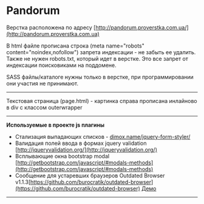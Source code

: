 Pandorum
================ 

Верстка расположена по адресу [http://pandorum.proverstka.com.ua/](http://pandorum.proverstka.com.ua)

В html файле прописана строка (meta name="robots" content="noindex,nofollow") запрета индексации - не забыть ее удалить. Также не нужен robots.txt, который идет в верстке. Это все запрет от индексации поисковиками на поддомене.

SASS файлы/каталоге нужны только в верстке, при программировании они участия не принимают.

---------------------------------------------------------

Текстовая страница (page.html) - картинка справа прописана инлайново в div c классом outerwrapper

---------------------------------------------------------

__Используемые в проекте js плагины__
* Стализация выпадающих списков - [dimox.name/jquery-form-styler/](dimox.name/jquery-form-styler/)
* Валидация полей ввода в формах jquery validation [http://jqueryvalidation.org/](http://jqueryvalidation.org/)
* Всплывающие окна bootstrap modal [http://getbootstrap.com/javascript/#modals-methods](http://getbootstrap.com/javascript/#modals-methods)
* Сообщение для устаревших браузеров Outdated Browser v1.1.3[https://github.com/burocratik/outdated-browser](https://github.com/burocratik/outdated-browser) [Демо](http://outdatedbrowser.com/ru)

---------------------------------------------------------
